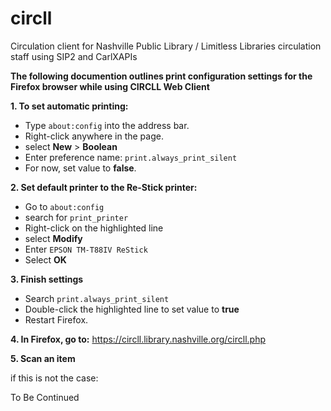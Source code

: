 # circll
Circulation client for Nashville Public Library / Limitless Libraries circulation staff using SIP2 and CarlXAPIs

**The following documention outlines print configuration settings for the Firefox browser while using CIRCLL Web Client**

**1. To set automatic printing:**
  * Type `about:config` into the address bar.
  * Right-click anywhere in the page.
  * select **New** > **Boolean**
  * Enter preference name: `print.always_print_silent`
  * For now, set value to **false**.

**2. Set default printer to the Re-Stick printer:**
  * Go to `about:config`
  * search for `print_printer`
  * Right-click on the highlighted line
  * select **Modify**
  * Enter `EPSON TM-T88IV ReStick`
  * Select **OK**

**3. Finish settings**
  * Search `print.always_print_silent`
  * Double-click the highlighted line to set value to **true**
  * Restart Firefox.

**4. In Firefox, go to:** https://circll.library.nashville.org/circll.php

**5. Scan an item**

if this is not the case:

To Be Continued
